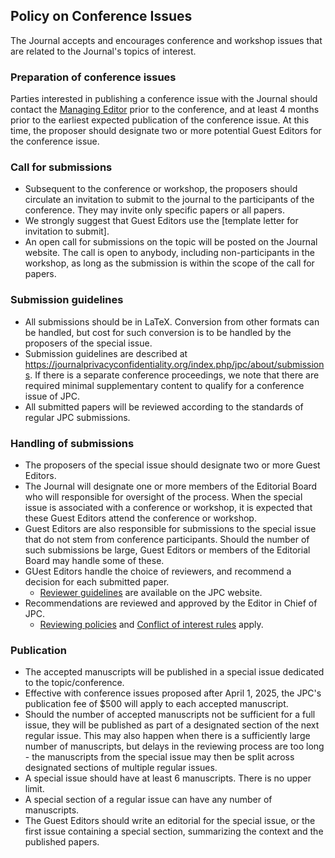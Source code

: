## Policy on Conference Issues

The Journal accepts and encourages conference and workshop issues that are related to the Journal's topics of interest. 

### Preparation of conference issues

Parties interested in publishing a conference issue with the Journal should contact the [Managing Editor](mailto:managing-editor@journalprivacyconfidentiality.org) prior to the conference, and at least 4 months prior to the earliest expected publication of the conference issue. At this time, the proposer should designate two or more potential Guest Editors for the conference issue.

### Call for submissions

- Subsequent to the conference or workshop, the proposers should circulate an invitation to submit to the journal to the participants of the conference. They may invite only specific papers or all papers. 
- We strongly suggest that Guest Editors use the [template letter for invitation to submit].
- An open call for submissions on the topic will be posted on the Journal website. The call is open to anybody, including non-participants in the workshop, as long as the submission is within the scope of the call for papers. 

### Submission guidelines

- All submissions should be in LaTeX. Conversion from other formats can be handled, but cost for such conversion is to be handled by the proposers of the special issue.
- Submission guidelines are described at https://journalprivacyconfidentiality.org/index.php/jpc/about/submissions. If there is a separate conference proceedings, we note that there are required minimal supplementary content to qualify for a conference issue of JPC. 
- All submitted papers will be reviewed according to the standards of regular JPC submissions.

### Handling of submissions

- The proposers of the special issue should designate two or more Guest Editors. 
- The Journal will designate one or more members of the Editorial Board who will responsible for oversight of the process. When the special issue is associated with a conference or workshop, it is expected that these Guest Editors attend the conference or workshop.
- Guest Editors are also responsible for submissions to the special issue that do not stem from conference participants. Should the number of such submissions be large, Guest Editors or members of the Editorial Board may handle some of these.
- GUest Editors handle the choice of reviewers, and recommend a decision for each submitted paper.
  - [Reviewer guidelines](https://journalprivacyconfidentiality.org/index.php/jpc/reviewer-guidelines) are available on the JPC website.
- Recommendations are reviewed and approved by the Editor in Chief of JPC.
  - [Reviewing policies](https://journalprivacyconfidentiality.org/index.php/jpc/policies#reviewing-process) and [Conflict of interest rules](https://journalprivacyconfidentiality.org/index.php/jpc/policies#journal-policies-on-conflicts-of-interest-competing-interests) apply.

### Publication 

- The accepted manuscripts will be published in a special issue dedicated to the topic/conference. 
- Effective with conference issues proposed after April 1, 2025, the JPC's publication fee of $500 will apply to each accepted manuscript.
- Should the number of accepted manuscripts not be sufficient for a full issue, they will be published as part of a designated section of the next regular issue. This may also happen when there is a sufficiently large number of manuscripts, but delays in the reviewing process are too long - the manuscripts from the special issue may then be split across designated sections of multiple regular issues. 
- A special issue should have at least 6 manuscripts. There is no upper limit.
- A special section of a regular issue can have any number of manuscripts.
- The Guest Editors should write an editorial for the special issue, or the first issue containing a special section, summarizing the context and the published papers.

